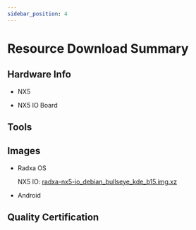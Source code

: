 ```yaml
---
sidebar_position: 4
---
```


# Resource Download Summary

## Hardware Info

- NX5

- NX5 IO Board

## Tools

## Images

- Radxa OS

  NX5 IO: [radxa-nx5-io_debian_bullseye_kde_b15.img.xz](https://github.com/radxa-build/radxa-nx5-io/releases/download/b15/radxa-nx5-io_debian_bullseye_kde_b15.img.xz)

- Android

## Quality Certification
